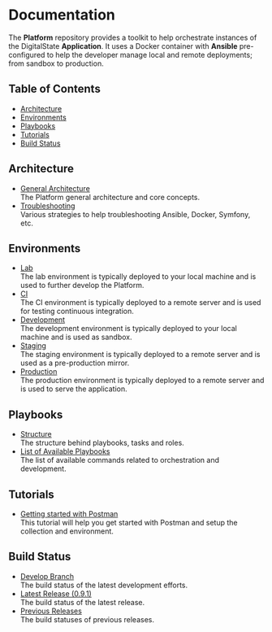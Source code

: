 # Documentation

The **Platform** repository provides a toolkit to help orchestrate instances of the DigitalState **Application**. It uses a Docker container with **Ansible** pre-configured to help the developer manage local and remote deployments; from sandbox to production.

## Table of Contents

- [Architecture](#architecture)
- [Environments](#environments)
- [Playbooks](#playbooks)
- [Tutorials](#tutorials)
- [Build Status](#build-status)

## Architecture

- [General Architecture](architecture/general.md)<br>The Platform general architecture and core concepts.
- [Troubleshooting](architecture/troubleshooting.md)<br>Various strategies to help troubleshooting Ansible, Docker, Symfony, etc.

## Environments

- [Lab](environments/lab/index.md)<br>The lab environment is typically deployed to your local machine and is used to further develop the Platform.
- [CI](environments/ci/index.md)<br>The CI environment is typically deployed to a remote server and is used for testing continuous integration.
- [Development](environments/dev/index.md)<br>The development environment is typically deployed to your local machine and is used as sandbox.
- [Staging](environments/stag/index.md)<br>The staging environment is typically deployed to a remote server and is used as a pre-production mirror.
- [Production](environments/prod/index.md)<br>The production environment is typically deployed to a remote server and is used to serve the application.

## Playbooks

- [Structure](playbooks/structure.md)<br>The structure behind playbooks, tasks and roles.
- [List of Available Playbooks](playbooks/playbooks.md)<br>The list of available commands related to orchestration and development.

## Tutorials

- [Getting started with Postman](tutorials/postman.md/branches/develop.md)<br>This tutorial will help you get started with Postman and setup the collection and environment.

## Build Status

- [Develop Branch](status/branches/develop.md)<br>The build status of the latest development efforts.
- [Latest Release (0.9.1)](status/releases/0.9.1.md)<br>The build status of the latest release.
- [Previous Releases](status/releases/index.md)<br>The build statuses of previous releases.
